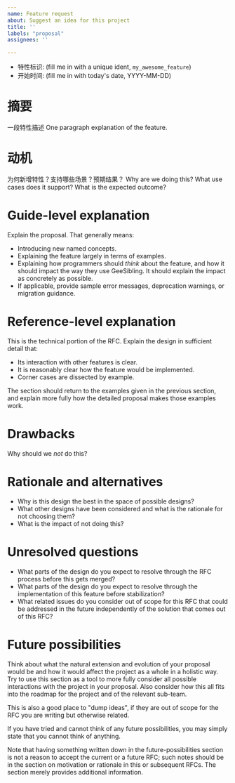 ```yaml
---
name: Feature request
about: Suggest an idea for this project
title: ''
labels: "proposal"
assignees: ''

---
```


- 特性标识: (fill me in with a unique ident, `my_awesome_feature`)
- 开始时间: (fill me in with today's date, YYYY-MM-DD)


# 摘要
[summary]: #ummary

一段特性描述
One paragraph explanation of the feature.

# 动机
[motivation]: #motivation

为何新增特性？支持哪些场景？预期结果？
Why are we doing this? What use cases does it support? What is the expected outcome?

# Guide-level explanation
[guide-level-explanation]: #guide-level-explanation

Explain the proposal. That generally means:

- Introducing new named concepts.
- Explaining the feature largely in terms of examples.
- Explaining how programmers should *think* about the feature, and how it should impact the way they use GeeSibling. It should explain the impact as concretely as possible.
- If applicable, provide sample error messages, deprecation warnings, or migration guidance.


# Reference-level explanation
[reference-level-explanation]: #reference-level-explanation

This is the technical portion of the RFC. Explain the design in sufficient detail that:

- Its interaction with other features is clear.
- It is reasonably clear how the feature would be implemented.
- Corner cases are dissected by example.

The section should return to the examples given in the previous section, and explain more fully how the detailed proposal makes those examples work.

# Drawbacks
[drawbacks]: #drawbacks

Why should we *not* do this?

# Rationale and alternatives
[rationale-and-alternatives]: #rationale-and-alternatives

- Why is this design the best in the space of possible designs?
- What other designs have been considered and what is the rationale for not choosing them?
- What is the impact of not doing this?


# Unresolved questions
[unresolved-questions]: #unresolved-questions

- What parts of the design do you expect to resolve through the RFC process before this gets merged?
- What parts of the design do you expect to resolve through the implementation of this feature before stabilization?
- What related issues do you consider out of scope for this RFC that could be addressed in the future independently of the solution that comes out of this RFC?

# Future possibilities
[future-possibilities]: #future-possibilities

Think about what the natural extension and evolution of your proposal would
be and how it would affect the project as a whole in a holistic
way. Try to use this section as a tool to more fully consider all possible
interactions with the project in your proposal.
Also consider how this all fits into the roadmap for the project
and of the relevant sub-team.

This is also a good place to "dump ideas", if they are out of scope for the
RFC you are writing but otherwise related.

If you have tried and cannot think of any future possibilities,
you may simply state that you cannot think of anything.

Note that having something written down in the future-possibilities section
is not a reason to accept the current or a future RFC; such notes should be
in the section on motivation or rationale in this or subsequent RFCs.
The section merely provides additional information.